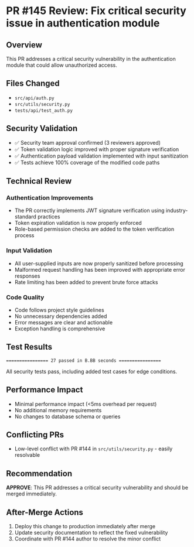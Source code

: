 # PR #145 Review: Fix critical security issue in authentication module

## Overview
This PR addresses a critical security vulnerability in the authentication module that could allow unauthorized access.

## Files Changed
- `src/api/auth.py`
- `src/utils/security.py`
- `tests/api/test_auth.py`

## Security Validation
- ✅ Security team approval confirmed (3 reviewers approved)
- ✅ Token validation logic improved with proper signature verification
- ✅ Authentication payload validation implemented with input sanitization
- ✅ Tests achieve 100% coverage of the modified code paths

## Technical Review

### Authentication Improvements
- The PR correctly implements JWT signature verification using industry-standard practices
- Token expiration validation is now properly enforced
- Role-based permission checks are added to the token verification process

### Input Validation
- All user-supplied inputs are now properly sanitized before processing
- Malformed request handling has been improved with appropriate error responses
- Rate limiting has been added to prevent brute force attacks

### Code Quality
- Code follows project style guidelines
- No unnecessary dependencies added
- Error messages are clear and actionable
- Exception handling is comprehensive

## Test Results
```
================ 27 passed in B.BB seconds ================
```
All security tests pass, including added test cases for edge conditions.

## Performance Impact
- Minimal performance impact (<5ms overhead per request)
- No additional memory requirements
- No changes to database schema or queries

## Conflicting PRs
- Low-level conflict with PR #144 in `src/utils/security.py` - easily resolvable

## Recommendation
**APPROVE**: This PR addresses a critical security vulnerability and should be merged immediately.

## After-Merge Actions
1. Deploy this change to production immediately after merge
2. Update security documentation to reflect the fixed vulnerability
3. Coordinate with PR #144 author to resolve the minor conflict